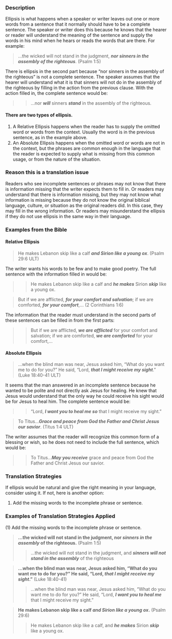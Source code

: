 

### Description

Ellipsis is what happens when a speaker or writer leaves out one or more words from a sentence that it normally should have to be a complete sentence. The speaker or writer does this because he knows that the hearer or reader will understand the meaning of the sentence and supply the words in his mind when he hears or reads the words that are there. For example:

> …the wicked will not stand in the judgment, ***nor sinners in the assembly of the righteous***. (Psalm 1:5)

There is ellipsis in the second part because “nor sinners in the assembly of the righteous” is not a complete sentence. The speaker assumes that the hearer will understand what it is that sinners will not do in the assembly of the righteous by filling in the action from the previous clause. With the action filled in, the complete sentence would be:

>> …nor ***will*** sinners ***stand*** in the assembly of the righteous. 

#### There are two types of ellipsis.

1. A Relative Ellipsis happens when the reader has to supply the omitted word or words from the context. Usually the word is in the previous sentence, as in the example above.
2. An Absolute Ellipsis happens when the omitted word or words are not in the context, but the phrases are common enough in the language that the reader is expected to supply what is missing from this common usage, or from the nature of the situation.  

### Reason this is a translation issue

Readers who see incomplete sentences or phrases may not know that there is information missing that the writer expects them to fill in. Or readers may understand that there is information missing, but they may not know what information is missing because they do not know the original biblical language, culture, or situation as the original readers did. In this case, they may fill in the wrong information. Or readers may misunderstand the ellipsis if they do not use ellipsis in the same way in their language.

### Examples from the Bible

#### Relative Ellipsis

> He makes Lebanon skip like a calf ***and Sirion like a young ox***. (Psalm 29:6 ULT)

The writer wants his words to be few and to make good poetry. The full sentence with the information filled in would be:

>> He makes Lebanon skip like a calf and ***he makes*** Sirion ***skip*** like a young ox.
  
> But if we are afflicted, ***for your comfort and salvation***; if we are comforted, ***for your comfort***,… (2 Corinthians 1:6)

The information that the reader must understand in the second parts of these sentences can be filled in from the first parts:

>> But if we are afflicted, ***we are afflicted*** for your comfort and salvation; if we are comforted, ***we are comforted*** for your comfort,… 

#### Absolute Ellipsis

> …when the blind man was near, Jesus asked him, “What do you want me to do for you?” He said, “Lord, ***that I might receive my sight***.” (Luke 18:40-41 ULT)

It seems that the man answered in an incomplete sentence because he wanted to be polite and not directly ask Jesus for healing. He knew that Jesus would understand that the only way he could receive his sight would be for Jesus to heal him. The complete sentence would be:

>> “Lord, ***I want you to heal me so*** that I might receive my sight.”
  
> To Titus…***Grace and peace from God the Father and Christ Jesus our savior***. (Titus 1:4 ULT)

The writer assumes that the reader will recognize this common form of a blessing or wish, so he does not need to include the full sentence, which would be:

>> To Titus…***May you receive*** grace and peace from God the Father and Christ Jesus our savior. 

### Translation Strategies

If ellipsis would be natural and give the right meaning in your language, consider using it. If not, here is another option:

1. Add the missing words to the incomplete phrase or sentence.

### Examples of Translation Strategies Applied

(1) Add the missing words to the incomplete phrase or sentence.

> **…the wicked will not stand in the judgment, nor ***sinners in the assembly*** of the righteous.** (Psalm 1:5)  
>> …the wicked will not stand in the judgment, and ***sinners will not stand in the assembly*** of the righteous
  
> **…when the blind man was near, Jesus asked him, “What do you want me to do for you?” He said, “Lord, ***that I might receive my sight***.”** (Luke 18:40-41)  
>> …when the blind man was near, Jesus asked him, “What do you want me to do for you?” He said, “Lord, ***I want you to heal me*** that I might receive my sight.”
  
> **He makes Lebanon skip like a calf ***and Sirion like a young ox***.** (Psalm 29:6)  
>> He makes Lebanon skip like a calf, and ***he makes*** Sirion ***skip*** like a young ox.


